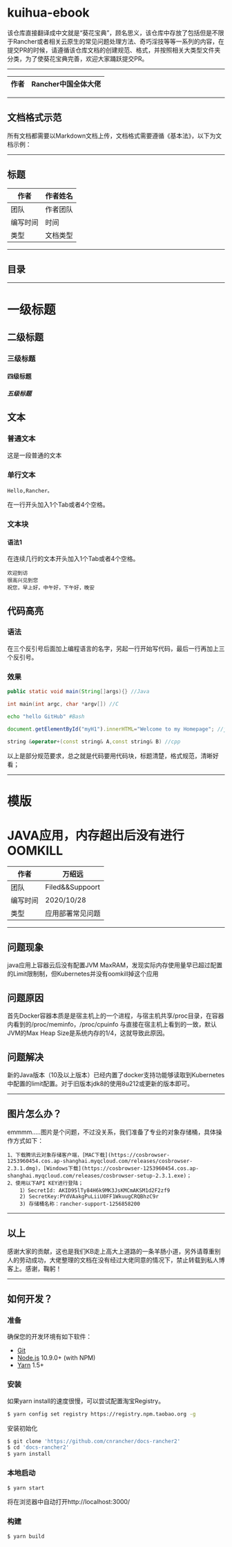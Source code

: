 kuihua-ebook
===========================
该仓库直接翻译成中文就是“葵花宝典”，顾名思义，该仓库中存放了包括但是不限于Rancher或者相关云原生的常见问题处理方法、奇巧淫技等等一系列的内容，在提交PR的时候，请遵循该仓库文档的创建规范、格式，并按照相关大类型文件夹分类，为了使葵花宝典完善，欢迎大家踊跃提交PR。

****

|作者|Rancher中国全体大佬|
|---|---

****

## 文档格式示范
所有文档都需要以Markdown文档上传，文档格式需要遵循《基本法》，以下为文档示例：

****

标题
---
|作者|作者姓名|
|---|---
|团队|作者团队
|编写时间|时间
|类型|文档类型

****
## 目录

---
# 一级标题
## 二级标题
### 三级标题
#### 四级标题
##### 五级标题


文本
------
### 普通文本
这是一段普通的文本
### 单行文本
    Hello,Rancher。
在一行开头加入1个Tab或者4个空格。
### 文本块
#### 语法1
在连续几行的文本开头加入1个Tab或者4个空格。

    欢迎到访
    很高兴见到您
    祝您，早上好，中午好，下午好，晚安


代码高亮
----------

### 语法
在三个反引号后面加上编程语言的名字，另起一行开始写代码，最后一行再加上三个反引号。

### 效果
```Java
public static void main(String[]args){} //Java
```
```c
int main(int argc, char *argv[]) //C
```
```Bash
echo "hello GitHub" #Bash
```
```javascript
document.getElementById("myH1").innerHTML="Welcome to my Homepage"; //javascipt
```
```cpp
string &operator+(const string& A,const string& B) //cpp
```

以上是部分规范要求，总之就是代码要用代码块，标题清楚，格式规范，清晰好看；

***

# 模版

# JAVA应用，内存超出后没有进行OOMKILL

|作者|万绍远|
|---|---
|团队|Filed&&Suppoort
|编写时间|2020/10/28
|类型|应用部署常见问题

---

## 问题现象
java应用上容器云后没有配置JVM MaxRAM，发现实际内存使用量早已超过配置的Limit限制制，但Kubernetes并没有oomkill掉这个应用

## 问题原因
首先Docker容器本质是是宿主机上的一个进程，与宿主机共享/proc目录，在容器内看到的/proc/meminfo，/proc/cpuinfo 与直接在宿主机上看到的一致，默认JVM的Max Heap Size是系统内存的1/4，这就导致此原因。

## 问题解决
新的Java版本（10及以上版本）已经内置了docker支持功能够读取到Kubernetes中配置的limit配置。对于旧版本jdk8的使用8u212或更新的版本即可。


---
## 图片怎么办？
emmmm.....图片是个问题，不过没关系，我们准备了专业的对象存储桶，具体操作方式如下：

    1、下载腾讯云对象存储客户端，[MAC下载](https://cosbrowser-1253960454.cos.ap-shanghai.myqcloud.com/releases/cosbrowser-2.3.1.dmg)，[Windows下载](https://cosbrowser-1253960454.cos.ap-shanghai.myqcloud.com/releases/cosbrowser-setup-2.3.1.exe)；
    2、使用以下API KEY进行登陆；
        1）SecretId: AKID95lTy84H6k9MK3JsKMCmAKSM1d2F2zf9
        2) SecretKey:PYdVAakgPuLiiU0FF1WkuugCRQBhzC9r
        3) 存储桶名称：rancher-support-1256858200


---

## 以上
感谢大家的贡献，这也是我们KB走上高大上道路的一条羊肠小道，另外请尊重别人的劳动成功，大佬整理的文档在没有经过大佬同意的情况下，禁止转载到私人博客上。感谢，鞠躬！

---

## 如何开发？

### 准备

确保您的开发环境有如下软件：

* [Git](http://git-scm.com/)
* [Node.js](http://nodejs.org/) 10.9.0+ (with NPM)
* [Yarn](https://yarnpkg.com/en/docs/install) 1.5+

### 安装

如果yarn install的速度很慢，可以尝试配置淘宝Registry。

```bash
$ yarn config set registry https://registry.npm.taobao.org -g
```

安装初始化

```bash
$ git clone 'https://github.com/cnrancher/docs-rancher2'
$ cd 'docs-rancher2'
$ yarn install
```

### 本地启动

```bash
$ yarn start
```

将在浏览器中自动打开http://localhost:3000/

### 构建

```bash
$ yarn build
```



